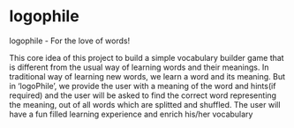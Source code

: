 # logophile
logophile - For the love of words!

This core idea of this project to build a simple vocabulary 
builder game that is different from the usual way of learning words and
their meanings. In traditional way of learning new words, we learn a word 
and its meaning. But in ‘logoPhile’, we provide the user with a meaning of 
the word and hints(if required) and the user will be asked to find the 
correct word representing the meaning, out of all words which are splitted and shuffled. The user will have a fun filled 
learning experience and enrich his/her vocabulary

